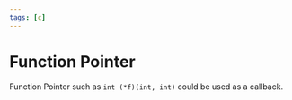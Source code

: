 ```yaml
---
tags: [c]
---
```


# Function Pointer

Function Pointer such as `int (*f)(int, int)` could be used as a callback.
